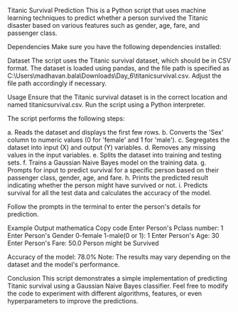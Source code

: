 Titanic Survival Prediction
This is a Python script that uses machine learning techniques to predict whether a person survived the Titanic disaster based on various features such as gender, age, 
fare, and passenger class.

Dependencies
Make sure you have the following dependencies installed:

Dataset
The script uses the Titanic survival dataset, which should be in CSV format. The dataset is loaded using pandas, and the file path is specified as C:\\Users\\madhavan.bala\\Downloads\\Day_6\\titanicsurvival.csv.
Adjust the file path accordingly if necessary.

Usage
Ensure that the Titanic survival dataset is in the correct location and named titanicsurvival.csv.
Run the script using a Python interpreter.

The script performs the following steps:

a. Reads the dataset and displays the first few rows.
b. Converts the 'Sex' column to numeric values (0 for 'female' and 1 for 'male').
c. Segregates the dataset into input (X) and output (Y) variables.
d. Removes any missing values in the input variables.
e. Splits the dataset into training and testing sets.
f. Trains a Gaussian Naive Bayes model on the training data.
g. Prompts for input to predict survival for a specific person based on their passenger class, gender, age, and fare.
h. Prints the predicted result indicating whether the person might have survived or not.
i. Predicts survival for all the test data and calculates the accuracy of the model.

Follow the prompts in the terminal to enter the person's details for prediction.

Example Output
mathematica
Copy code
Enter Person's Pclass number: 1
Enter Person's Gender 0-female 1-male(0 or 1): 1
Enter Person's Age: 30
Enter Person's Fare: 50.0
Person might be Survived

Accuracy of the model: 78.0%
Note: The results may vary depending on the dataset and the model's performance.

Conclusion
This script demonstrates a simple implementation of predicting Titanic survival using a Gaussian Naive Bayes classifier. Feel free to modify the code to experiment with different algorithms,
features, or even hyperparameters to improve the predictions.
